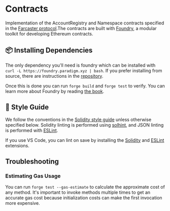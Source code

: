 # Contracts

Implementation of the AccountRegistry and Namespace contracts specified in the [Farcaster protocol](https://github.com/farcasterxyz/protocol).The contracts are built with [Foundry](https://github.com/foundry-rs/foundry), a modular toolkit for developing Ethereum contracts.

## :package: Installing Dependencies

The only dependency you'll need is foundry which can be installed with `curl -L https://foundry.paradigm.xyz | bash`. If you prefer installing from source, there are instructions in the [repository](https://github.com/foundry-rs/foundry).

Once this is done you can run `forge build` and `forge test` to verify. You can learn more about Foundry by reading [the book](https://book.getfoundry.sh/index.html).

## :nail_care: Style Guide

We follow the conventions in the [Solidity style guide](https://docs.soliditylang.org/en/v0.8.15/style-guide.html) unless otherwise specified below. Solidity linting is performed using [solhint](https://github.com/protofire/solhint), and JSON linting is performed with [ESLint](https://eslint.org/).

If you use VS Code, you can lint on save by installing the [Solidity](https://marketplace.visualstudio.com/items?itemName=JuanBlanco.solidity) and [ESLint](https://marketplace.visualstudio.com/items?itemName=dbaeumer.vscode-eslint) extensions.

## Troubleshooting

### Estimating Gas Usage

You can run `forge test --gas-estimate` to calculate the approximate cost of any method. It's important to invoke methods multiple times to get an accurate gas cost because initialization costs can make the first invocation more expensive.

